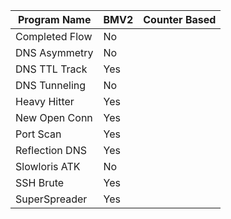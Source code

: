 | Program Name  | BMV2          | Counter Based |
| ------------- | ------------- | ------------- |
| Completed Flow| No            |               |
| DNS Asymmetry | No            |               |
| DNS TTL Track | Yes           |               |
| DNS Tunneling | No            |               |
| Heavy Hitter  | Yes           |               |
| New Open Conn | Yes           |               |
| Port Scan     | Yes           |               |
| Reflection DNS| Yes           |               |
| Slowloris ATK | No            |               |
| SSH Brute     | Yes           |               |
| SuperSpreader | Yes           |               |

